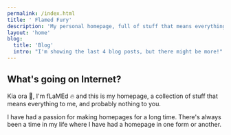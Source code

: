 ```yaml
---
permalink: /index.html
title: ' Flamed Fury'
description: 'My personal homepage, full of stuff that means everything to me, and nothing to you. You will find my thoughts about the current state of the web, my recollections of my earliest memories of the web, and a bunch of pages detailing some of my interests in records, books, comics, games, movies and tv shows. Come have a read and leave me a message.'
layout: 'home'
blog:
  title: 'Blog'
  intro: "I'm showing the last 4 blog posts, but there might be more!"
---
```


## What's going on Internet?

Kia ora 👋, I'm fLaMEd 🔥 and this is my homepage, a collection of stuff that means everything to me, and probably nothing to you.

I have had a passion for making homepages for a long time. There's always been a time in my life where I have had a homepage in one form or another.